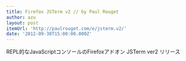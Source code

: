```yaml
---
title: Firefox JSTerm v2 // by Paul Rouget
author: azu
layout: post
itemUrl: 'http://paulrouget.com/e/jsterm.v2/'
date: '2012-09-30T15:00:00.000Z'
---
```

REPL的なJavaScriptコンソールのFirefoxアドオン JSTerm ver2 リリース
